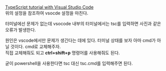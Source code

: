 

[TypeScript tutorial with Visual Studio Code](https://code.visualstudio.com/docs/typescript/typescript-tutorial)
<br>
위의 설정을 참조하여 vsocde 설정을 마친다.


터미널에선 문제가 없는데 vsocode 내부의 터미널에서는 tsc를 입력하면 사진과 같은 오류가 발생한다.
<br>

원인은 vscode에서만 문제가 생긴다는 데에 있다. 터미널 상태를 보자 아마 cmd가 아닐 것이다. cmd로 교체해주자.<br>
직접 교체해줘도 되고 <b>ctrl+shift+p</b> 명령어를 사용해줘도 된다.


굳이 powershell을 사용한다면 tsc 대신 tsc.cmd를 입력해주면 된다.
<br>
